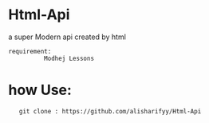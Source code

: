 # Html-Api
a super Modern api created by html


    requirement: 
              Modhej Lessons



# how Use:
       git clone : https://github.com/alisharifyy/Html-Api

 



